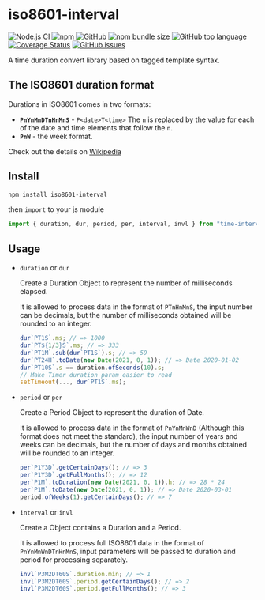 # iso8601-interval

[![Node.js CI](https://github.com/CrescentSine/iso8601-interval/actions/workflows/node.js.yml/badge.svg)](https://github.com/CrescentSine/iso8601-interval/actions/workflows/node.js.yml)
[![npm](https://img.shields.io/npm/v/iso8601-interval)](https://www.npmjs.com/package/iso8601-interval)
[![GitHub](https://img.shields.io/github/license/CrescentSine/iso8601-interval)](https://github.com/CrescentSine/iso8601-interval/blob/main/LICENSE)
[![npm bundle size](https://img.shields.io/bundlephobia/min/iso8601-interval)](https://www.npmjs.com/package/iso8601-interval)
[![GitHub top language](https://img.shields.io/github/languages/top/CrescentSine/iso8601-interval)](https://www.typescriptlang.org/)
[![Coverage Status](https://coveralls.io/repos/github/CrescentSine/iso8601-interval/badge.svg?branch=main)](https://coveralls.io/github/CrescentSine/iso8601-interval?branch=main)
[![GitHub issues](https://img.shields.io/github/issues/CrescentSine/iso8601-interval)](https://github.com/CrescentSine/iso8601-interval/issues)

A time duration convert library based on tagged template syntax.

## The ISO8601 duration format

Durations in ISO8601 comes in two formats:

* **`PnYnMnDTnHnMnS`**  - `P<date>T<time>`
  The `n` is replaced by the value for each of the date and time elements that follow the `n`.
* **`PnW`** - the week format.

Check out the details on [Wikipedia](https://en.wikipedia.org/wiki/ISO_8601#Durations)

## Install

```bash
npm install iso8601-interval
```

then `import` to your js module

```javascript
import { duration, dur, period, per, interval, invl } from "time-interval";
```

## Usage

* `duration` or `dur`

    Create a Duration Object to represent the number of milliseconds elapsed.

    It is allowed to process data in the format of `PTnHnMnS`, the input number can be decimals, but the number of milliseconds obtained will be rounded to an integer.

    ```javascript
    dur`PT1S`.ms; // => 1000
    dur`PT${1/3}S`.ms; // => 333
    dur`PT1M`.sub(dur`PT1S`).s; // => 59
    dur`PT24H`.toDate(new Date(2021, 0, 1)); // => Date 2020-01-02
    dur`PT10S`.s == duration.ofSeconds(10).s;
    // Make Timer duration param easier to read
    setTimeout(..., dur`PT1S`.ms);
    ```

* `period` or `per`

    Create a Period Object to represent the duration of Date.

    It is allowed to process data in the format of `PnYnMnWnD` (Although this format does not meet the standard), the input number of years and weeks can be decimals, but the number of days and months obtained will be rounded to an integer.

    ```javascript
    per`P1Y3D`.getCertainDays(); // => 3
    per`P1Y3D`.getFullMonths(); // => 12
    per`P1M`.toDuration(new Date(2021, 0, 1)).h; // => 28 * 24
    per`P1M`.toDate(new Date(2021, 0, 1)); // => Date 2020-03-01
    period.ofWeeks(1).getCertainDays(); // => 7
    ```

* `interval` or `invl`

    Create a Object contains a Duration and a Period.

    It is allowed to process full ISO8601 data in the format of `PnYnMnWnDTnHnMnS`, input parameters will be passed to duration and period for processing separately.

    ```javascript
    invl`P3M2DT60S`.duration.min; // => 1
    invl`P3M2DT60S`.period.getCertainDays(); // => 2
    invl`P3M2DT60S`.period.getFullMonths(); // => 3
    ```
